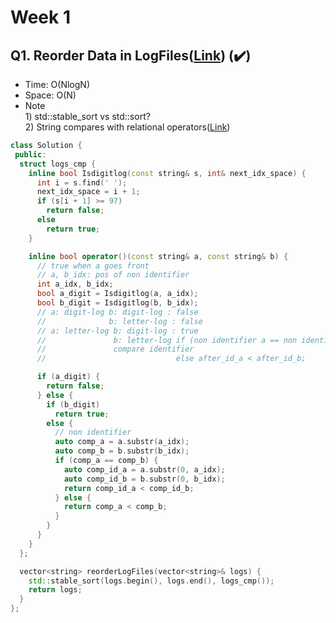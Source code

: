 # Week 1

## Q1. Reorder Data in LogFiles([Link](https://leetcode.com/problems/reorder-data-in-log-files/)) (:heavy_check_mark:)

- Time: O(NlogN)
- Space: O(N)
- Note <br/> 1) std::stable_sort vs std::sort? <br/> 2) String compares with relational operators([Link](https://stackoverflow.com/questions/34540790/string-comparisons-with-relational-operators-differing-lengths))
```cpp
class Solution {
 public:
  struct logs_cmp {
    inline bool Isdigitlog(const string& s, int& next_idx_space) {
      int i = s.find(' ');
      next_idx_space = i + 1;
      if (s[i + 1] >= 97)
        return false;
      else
        return true;
    }

    inline bool operator()(const string& a, const string& b) {
      // true when a goes front
      // a, b_idx: pos of non identifier
      int a_idx, b_idx;
      bool a_digit = Isdigitlog(a, a_idx);
      bool b_digit = Isdigitlog(b, b_idx);
      // a: digit-log b: digit-log : false
      //              b: letter-log : false
      // a: letter-log b: digit-log : true
      //               b: letter-log if (non identifier a == non identifier b)
      //               compare identifier
      //                             else after_id_a < after_id_b;

      if (a_digit) {
        return false;
      } else {
        if (b_digit)
          return true;
        else {
          // non identifier
          auto comp_a = a.substr(a_idx);
          auto comp_b = b.substr(b_idx);
          if (comp_a == comp_b) {
            auto comp_id_a = a.substr(0, a_idx);
            auto comp_id_b = b.substr(0, b_idx);
            return comp_id_a < comp_id_b;
          } else {
            return comp_a < comp_b;
          }
        }
      }
    }
  };

  vector<string> reorderLogFiles(vector<string>& logs) {
    std::stable_sort(logs.begin(), logs.end(), logs_cmp());
    return logs;
  }
};
```
